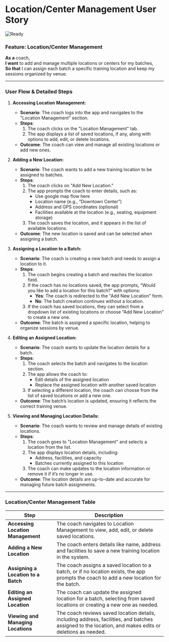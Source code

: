 # Location/Center Management User Story
![Ready](https://img.shields.io/badge/Status-Ready-brightgreen)

### Feature: Location/Center Management  
**As a** coach,  
**I want** to add and manage multiple locations or centers for my batches,  
**So that** I can assign each batch a specific training location and keep my sessions organized by venue.

---

### User Flow & Detailed Steps

1. **Accessing Location Management:**
    - **Scenario**: The coach logs into the app and navigates to the "Location Management" section.
    - **Steps**:
        1. The coach clicks on the "Location Management" tab.
        2. The app displays a list of saved locations, if any, along with options to add, edit, or delete locations.
    - **Outcome**: The coach can view and manage all existing locations or add new ones.

2. **Adding a New Location:**
    - **Scenario**: The coach wants to add a new training location to be assigned to batches.
    - **Steps**:
        1. The coach clicks on "Add New Location."
        2. The app prompts the coach to enter details, such as:
            - Use google map flow here
            - Location name (e.g., “Downtown Center”)
            - Address and GPS coordinates (optional)
            - Facilities available at the location (e.g., seating, equipment storage)
        3. The coach saves the location, and it appears in the list of available locations.
    - **Outcome**: The new location is saved and can be selected when assigning a batch.

3. **Assigning a Location to a Batch:**
    - **Scenario**: The coach is creating a new batch and needs to assign a location to it.
    - **Steps**:
        1. The coach begins creating a batch and reaches the location field.
        2. If the coach has no locations saved, the app prompts, “Would you like to add a location for this batch?” with options:
            - **Yes**: The coach is redirected to the "Add New Location" form.
            - **No**: The batch creation continues without a location.
        3. If the coach has saved locations, they can select from a dropdown list of existing locations or choose “Add New Location” to create a new one.
    - **Outcome**: The batch is assigned a specific location, helping to organize sessions by venue.

4. **Editing an Assigned Location:**
    - **Scenario**: The coach wants to update the location details for a batch.
    - **Steps**:
        1. The coach selects the batch and navigates to the location section.
        2. The app allows the coach to:
            - Edit details of the assigned location
            - Replace the assigned location with another saved location
        3. If selecting a different location, the coach can choose from the list of saved locations or add a new one.
    - **Outcome**: The batch’s location is updated, ensuring it reflects the correct training venue.

5. **Viewing and Managing Location Details:**
    - **Scenario**: The coach wants to review and manage details of existing locations.
    - **Steps**:
        1. The coach goes to "Location Management" and selects a location from the list.
        2. The app displays location details, including:
            - Address, facilities, and capacity
            - Batches currently assigned to this location
        3. The coach can make updates to the location information or remove it if it’s no longer in use.
    - **Outcome**: The location details are up-to-date and accurate for managing future batch assignments.

---

### Location/Center Management Table

| **Step**                           | **Description**                                                                                                                                      |
|------------------------------------|------------------------------------------------------------------------------------------------------------------------------------------------------|
| **Accessing Location Management**  | The coach navigates to Location Management to view, add, edit, or delete saved locations.                                                            |
| **Adding a New Location**          | The coach enters details like name, address and facilities to save a new training location in the system.                                 |
| **Assigning a Location to a Batch**| The coach assigns a saved location to a batch, or if no location exists, the app prompts the coach to add a new location for the batch.             |
| **Editing an Assigned Location**   | The coach can update the assigned location for a batch, selecting from saved locations or creating a new one as needed.                             |
| **Viewing and Managing Locations** | The coach reviews saved location details, including address, facilities, and batches assigned to the location, and makes edits or deletions as needed. |
